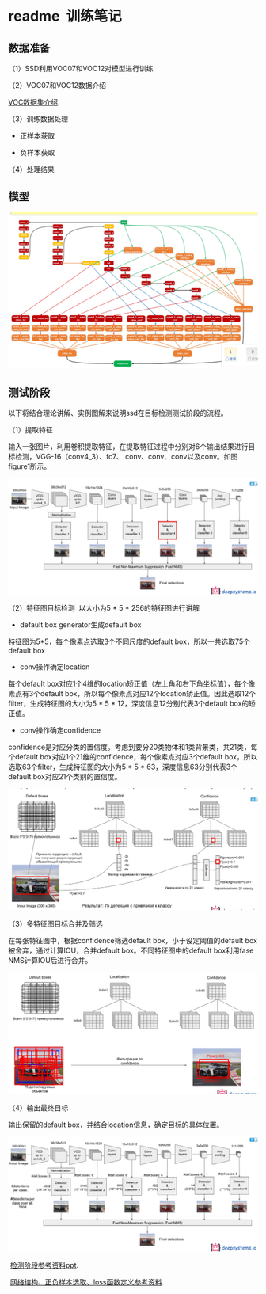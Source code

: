 # readme  训练笔记

## 数据准备
（1）SSD利用VOC07和VOC12对模型进行训练

（2）VOC07和VOC12数据介绍

  [VOC数据集介绍](http://blog.csdn.net/zhangjunbob/article/details/52769381).

（3）训练数据处理

+ 正样本获取

+ 负样本获取



（4）处理结果


## 模型

![模型结构图](https://github.com/liyeUESTC/SSD/blob/ssd/train/%E6%A8%A1%E5%9E%8B%E7%BB%93%E6%9E%84.png)


## 测试阶段

以下将结合理论讲解、实例图解来说明ssd在目标检测测试阶段的流程。

（1）提取特征

输入一张图片，利用卷积提取特征，在提取特征过程中分别对6个输出结果进行目标检测，VGG-16（conv4_3）、fc7、
conv、conv、conv以及conv。如图figure1所示。

 ![目标检测整体框架](https://github.com/liyeUESTC/SSD/blob/ssd/train/QQ%E6%88%AA%E5%9B%BE20180307222337.jpg)

（2）特征图目标检测  以大小为5 * 5 * 256的特征图进行讲解

- default box generator生成default box

特征图为5*5，每个像素点选取3个不同尺度的default box，所以一共选取75个default box

- conv操作确定location

每个default box对应1个4维的location矫正值（左上角和右下角坐标值），每个像素点有3个default box，所以每个像素点对应12个location矫正值。因此选取12个filter，生成特征图的大小为5 * 5 * 12，深度信息12分别代表3个default box的矫正值。

- conv操作确定confidence

confidence是对应分类的置信度。考虑到要分20类物体和1类背景类，共21类，每个default box对应1个21维的confidence，每个像素点对应3个default box，所以选取63个filter，生成特征图的大小为5 * 5 * 63，深度信息63分别代表3个default box对应21个类别的置信度。

 ![目标检测整体框架](https://github.com/liyeUESTC/SSD/blob/ssd/train/QQ%E6%88%AA%E5%9B%BE20180307222301.jpg)

（3）多特征图目标合并及筛选

在每张特征图中，根据confidence筛选default box，小于设定阈值的default box被舍弃，通过计算IOU，合并default box。不同特征图中的default box利用fase NMS计算IOU后进行合并。

 ![目标检测整体框架](https://github.com/liyeUESTC/SSD/blob/ssd/train/QQ%E6%88%AA%E5%9B%BE20180307222244.jpg)

（4）输出最终目标 

输出保留的default box，并结合location信息，确定目标的具体位置。

 ![目标检测整体框架](https://github.com/liyeUESTC/SSD/blob/ssd/train/QQ%E6%88%AA%E5%9B%BE20180307222220.jpg)
 
  [检测阶段参考资料ppt](https://docs.google.com/presentation/d/1rtfeV_VmdGdZD5ObVVpPDPIODSDxKnFSU0bsN_rgZXc/pub?start=false&loop=false&delayms=3000&slide=id.g179f601b72_0_106).
  
  [网络结构、正负样本选取、loss函数定义参考资料](https://www.cnblogs.com/xuanyuyt/p/7447111.html).

